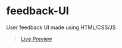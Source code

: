 # feedback-UI

User feedback UI made using HTML/CSS/JS
> [Live Preview](https://rohitg07.github.io/feedback-UI/)